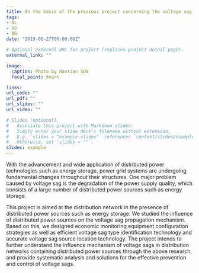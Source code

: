```yaml
---
title: In the basis of the previous project concerning the voltage sag moinitoring, we made several improvements in the relating location and identification techniques.
tags:
- DL
- VS
- DG
date: "2019-06-27T00:00:00Z"

# Optional external URL for project (replaces project detail page).
external_link: ""

image:
  caption: Photo by Haotian SUN
  focal_point: Smart

links:
url_code: ""
url_pdf: ""
url_slides: ""
url_video: ""

# Slides (optional).
#   Associate this project with Markdown slides.
#   Simply enter your slide deck's filename without extension.
#   E.g. `slides = "example-slides"` references `content/slides/example-slides.md`.
#   Otherwise, set `slides = ""`.
slides: example
---
```


With the advancement and wide application of distributed power technologies such as energy storage, power grid systems are undergoing fundamental changes throughout their structures. One major problem caused by voltage sag is the degradation of the power supply quality,  which consists of a large number of distributed power sources such as energy storage.  

This project is aimed at the distribution network in the presence of distributed power sources such as energy storage. We studied the influence of distributed power sources on the voltage sag propagation mechanism. Based on this, we designed economic monitoring equipment configuration strategies as well as efficient voltage sag type identification technology and accurate voltage sag source location technology. The project intends to further understand the influence mechanism of voltage sags in distribution networks containing distributed power sources through the above research, and provide systematic analysis and solutions for the effective prevention and control of voltage sags.
